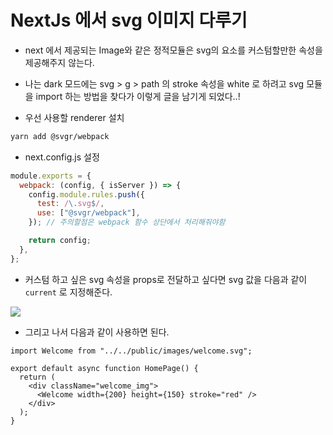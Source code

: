 # NextJs 에서 svg 이미지 다루기

- next 에서 제공되는 Image와 같은 정적모듈은 svg의 요소를 커스텀할만한 속성을 제공해주지 않는다.

- 나는 dark 모드에는 svg > g > path 의 stroke 속성을 white 로 하려고 svg 모듈을 import 하는 방법을 찾다가 이렇게 글을 남기게 되었다..!

- 우선 사용할 renderer 설치

```sh
yarn add @svgr/webpack
```

- next.config.js 설정

```js
module.exports = {
  webpack: (config, { isServer }) => {
    config.module.rules.push({
      test: /\.svg$/,
      use: ["@svgr/webpack"],
    }); // 주의할점은 webpack 함수 상단에서 처리해줘야함

    return config;
  },
};
```

- 커스텀 하고 싶은 svg 속성을 props로 전달하고 싶다면 svg 값을 다음과 같이 `current` 로 지정해준다.

<img src='./img/b_svgwelcome.png'>

- 그리고 나서 다음과 같이 사용하면 된다.

```tsx
import Welcome from "../../public/images/welcome.svg";

export default async function HomePage() {
  return (
    <div className="welcome_img">
      <Welcome width={200} height={150} stroke="red" />
    </div>
  );
}
```